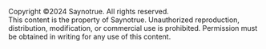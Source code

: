 Copyright ©2024 Saynotrue. All rights reserved.\
This content is the property of Saynotrue. Unauthorized reproduction, distribution, modification, or commercial use is prohibited. Permission must be obtained in writing for any use of this content.

